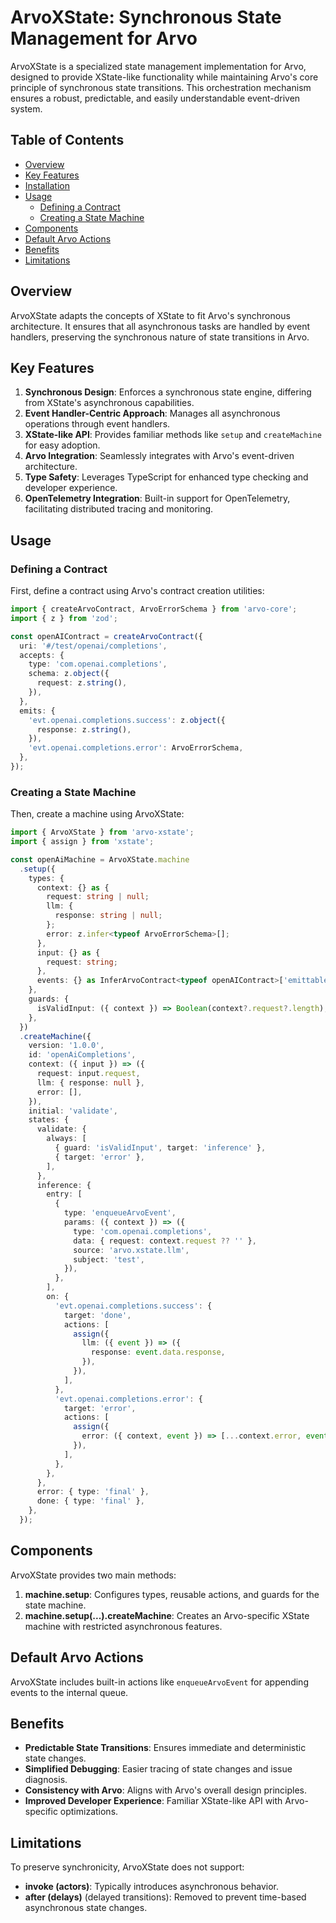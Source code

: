 # ArvoXState: Synchronous State Management for Arvo

ArvoXState is a specialized state management implementation for Arvo, designed to provide XState-like functionality while maintaining Arvo's core principle of synchronous state transitions. This orchestration mechanism ensures a robust, predictable, and easily understandable event-driven system.

## Table of Contents

- [Overview](#overview)
- [Key Features](#key-features)
- [Installation](#installation)
- [Usage](#usage)
  - [Defining a Contract](#defining-a-contract)
  - [Creating a State Machine](#creating-a-state-machine)
- [Components](#components)
- [Default Arvo Actions](#default-arvo-actions)
- [Benefits](#benefits)
- [Limitations](#limitations)

## Overview

ArvoXState adapts the concepts of XState to fit Arvo's synchronous architecture. It ensures that all asynchronous tasks are handled by event handlers, preserving the synchronous nature of state transitions in Arvo.

## Key Features

1. **Synchronous Design**: Enforces a synchronous state engine, differing from XState's asynchronous capabilities.
2. **Event Handler-Centric Approach**: Manages all asynchronous operations through event handlers.
3. **XState-like API**: Provides familiar methods like `setup` and `createMachine` for easy adoption.
4. **Arvo Integration**: Seamlessly integrates with Arvo's event-driven architecture.
5. **Type Safety**: Leverages TypeScript for enhanced type checking and developer experience.
6. **OpenTelemetry Integration**: Built-in support for OpenTelemetry, facilitating distributed tracing and monitoring.

## Usage

### Defining a Contract

First, define a contract using Arvo's contract creation utilities:

```typescript
import { createArvoContract, ArvoErrorSchema } from 'arvo-core';
import { z } from 'zod';

const openAIContract = createArvoContract({
  uri: '#/test/openai/completions',
  accepts: {
    type: 'com.openai.completions',
    schema: z.object({
      request: z.string(),
    }),
  },
  emits: {
    'evt.openai.completions.success': z.object({
      response: z.string(),
    }),
    'evt.openai.completions.error': ArvoErrorSchema,
  },
});
```

### Creating a State Machine

Then, create a machine using ArvoXState:

```typescript
import { ArvoXState } from 'arvo-xstate';
import { assign } from 'xstate';

const openAiMachine = ArvoXState.machine
  .setup({
    types: {
      context: {} as {
        request: string | null;
        llm: {
          response: string | null;
        };
        error: z.infer<typeof ArvoErrorSchema>[];
      },
      input: {} as {
        request: string;
      },
      events: {} as InferArvoContract<typeof openAIContract>['emittableEvents'],
    },
    guards: {
      isValidInput: ({ context }) => Boolean(context?.request?.length),
    },
  })
  .createMachine({
    version: '1.0.0',
    id: 'openAiCompletions',
    context: ({ input }) => ({
      request: input.request,
      llm: { response: null },
      error: [],
    }),
    initial: 'validate',
    states: {
      validate: {
        always: [
          { guard: 'isValidInput', target: 'inference' },
          { target: 'error' },
        ],
      },
      inference: {
        entry: [
          {
            type: 'enqueueArvoEvent',
            params: ({ context }) => ({
              type: 'com.openai.completions',
              data: { request: context.request ?? '' },
              source: 'arvo.xstate.llm',
              subject: 'test',
            }),
          },
        ],
        on: {
          'evt.openai.completions.success': {
            target: 'done',
            actions: [
              assign({
                llm: ({ event }) => ({
                  response: event.data.response,
                }),
              }),
            ],
          },
          'evt.openai.completions.error': {
            target: 'error',
            actions: [
              assign({
                error: ({ context, event }) => [...context.error, event.data],
              }),
            ],
          },
        },
      },
      error: { type: 'final' },
      done: { type: 'final' },
    },
  });
```

## Components

ArvoXState provides two main methods:

1. **machine.setup**: Configures types, reusable actions, and guards for the state machine.
2. **machine.setup(...).createMachine**: Creates an Arvo-specific XState machine with restricted asynchronous features.

## Default Arvo Actions

ArvoXState includes built-in actions like `enqueueArvoEvent` for appending events to the internal queue.

## Benefits

- **Predictable State Transitions**: Ensures immediate and deterministic state changes.
- **Simplified Debugging**: Easier tracing of state changes and issue diagnosis.
- **Consistency with Arvo**: Aligns with Arvo's overall design principles.
- **Improved Developer Experience**: Familiar XState-like API with Arvo-specific optimizations.

## Limitations

To preserve synchronicity, ArvoXState does not support:

- **invoke (actors)**: Typically introduces asynchronous behavior.
- **after (delays)** (delayed transitions): Removed to prevent time-based asynchronous state changes.
